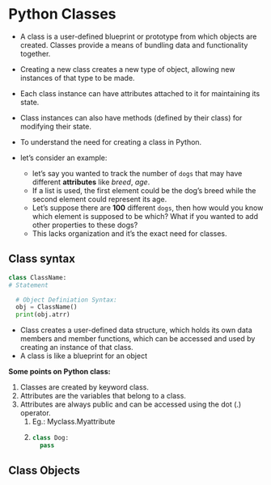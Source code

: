# Python Classes

- A class is a user-defined blueprint or prototype from which objects are created. Classes provide a means of bundling data and functionality together.
- Creating a new class creates a new type of object, allowing new instances of that type to be made.
- Each class instance can have attributes attached to it for maintaining its state.
- Class instances can also have methods (defined by their class) for modifying their state.

- To understand the need for creating a class in Python.
- let’s consider an example:
  - let’s say you wanted to track the number of `dogs` that may have different **attributes** like *breed*, *age*.
  - If a list is used, the first element could be the dog’s breed while the second element could represent its age.
  - Let’s suppose there are **100** different `dogs`, then how would you know which element is supposed to be which? What if you wanted to add other properties to these dogs?
  - This lacks organization and it’s the exact need for classes.

## Class syntax

```py
class ClassName:
# Statement

  # Object Definiation Syntax:
  obj = ClassName()
  print(obj.atrr)
```

- Class creates a user-defined data structure, which holds its own data members and member functions, which can be accessed and used by creating an instance of that class.
- A class is like a blueprint for an object

**Some points on Python class:**
1. Classes are created by keyword class.
2. Attributes are the variables that belong to a class.
3. Attributes are always public and can be accessed using the dot (.) operator.
   1. Eg.: Myclass.Myattribute
   2. ```py
      class Dog:
        pass
      ```

## Class Objects

